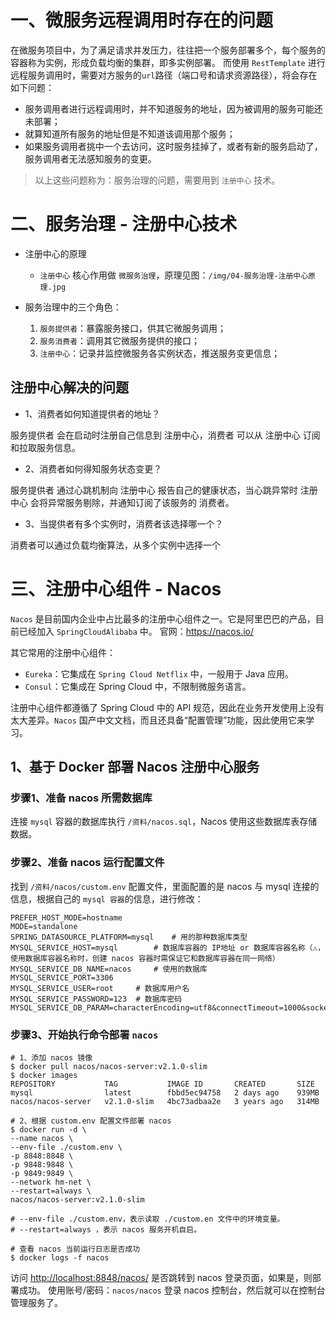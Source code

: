 # 一、微服务远程调用时存在的问题
在微服务项目中，为了满足请求并发压力，往往把一个服务部署多个，每个服务的容器称为实例，形成负载均衡的集群，即多实例部署。
而使用 `RestTemplate` 进行远程服务调用时，需要对方服务的`url`路径（端口号和请求资源路径），将会存在如下问题：

- 服务调用者进行远程调用时，并不知道服务的地址，因为被调用的服务可能还未部署； 
- 就算知道所有服务的地址但是不知道该调用那个服务； 
- 如果服务调用者挑中一个去访问，这时服务挂掉了，或者有新的服务启动了，服务调用者无法感知服务的变更。

> 以上这些问题称为：服务治理的问题，需要用到 `注册中心` 技术。

# 二、服务治理 - 注册中心技术

- 注册中心的原理
    - `注册中心` 核心作用做 `微服务治理`，原理见图：`/img/04-服务治理-注册中心原理.jpg`

- 服务治理中的三个角色：
  1. `服务提供者`：暴露服务接口，供其它微服务调用； 
  2. `服务消费者`：调用其它微服务提供的接口； 
  3. `注册中心`：记录并监控微服务各实例状态，推送服务变更信息；

## 注册中心解决的问题
* 1、消费者如何知道提供者的地址？

服务提供者 会在启动时注册自己信息到 注册中心，消费者 可以从 注册中心 订阅和拉取服务信息。


* 2、消费者如何得知服务状态变更？ 

服务提供者 通过心跳机制向 注册中心 报告自己的健康状态，当心跳异常时 注册中心 会将异常服务剔除，并通知订阅了该服务的 消费者。


* 3、当提供者有多个实例时，消费者该选择哪一个？

消费者可以通过负载均衡算法，从多个实例中选择一个


# 三、注册中心组件 - Nacos
`Nacos` 是目前国内企业中占比最多的注册中心组件之一。它是阿里巴巴的产品，目前已经加入 `SpringCloudAlibaba` 中。 官网：<https://nacos.io/>

其它常用的注册中心组件：
- `Eureka`：它集成在 `Spring Cloud Netflix` 中，一般用于 Java 应用。
- `Consul`：它集成在 Spring Cloud 中，不限制微服务语言。

注册中心组件都遵循了 Spring Cloud 中的 API 规范，因此在业务开发使用上没有太大差异。`Nacos` 国产中文文档，而且还具备“配置管理”功能，因此使用它来学习。


## 1、基于 Docker 部署 Nacos 注册中心服务

### 步骤1、准备 nacos 所需数据库
连接 `mysql` 容器的数据库执行 `/资料/nacos.sql`，Nacos 使用这些数据库表存储数据。

### 步骤2、准备 nacos 运行配置文件
找到 `/资料/nacos/custom.env` 配置文件，里面配置的是 nacos 与 mysql 连接的信息，根据自己的 `mysql 容器`的信息，进行修改：

```env
PREFER_HOST_MODE=hostname
MODE=standalone
SPRING_DATASOURCE_PLATFORM=mysql    # 用的那种数据库类型 
MYSQL_SERVICE_HOST=mysql        # 数据库容器的 IP地址 or 数据库容器名称（⚠️，使用数据库容器名称时，创建 nacos 容器时需保证它和数据库容器在同一网络）
MYSQL_SERVICE_DB_NAME=nacos     # 使用的数据库
MYSQL_SERVICE_PORT=3306
MYSQL_SERVICE_USER=root     # 数据库用户名
MYSQL_SERVICE_PASSWORD=123  # 数据库密码
MYSQL_SERVICE_DB_PARAM=characterEncoding=utf8&connectTimeout=1000&socketTimeout=3000&autoReconnect=true&useSSL=false&allowPublicKeyRetrieval=true&serverTimezone=Asia/Shanghai
```

### 步骤3、开始执行命令部署 `nacos`
```shell
# 1、添加 nacos 镜像
$ docker pull nacos/nacos-server:v2.1.0-slim
$ docker images
REPOSITORY           TAG           IMAGE ID       CREATED       SIZE
mysql                latest        fbbd5ec94758   2 days ago    939MB
nacos/nacos-server   v2.1.0-slim   4bc73adbaa2e   3 years ago   314MB

# 2、根据 custom.env 配置文件部署 nacos
$ docker run -d \
--name nacos \
--env-file ./custom.env \
-p 8848:8848 \
-p 9848:9848 \
-p 9849:9849 \
--network hm-net \
--restart=always \
nacos/nacos-server:v2.1.0-slim

# --env-file ./custom.env，表示读取 ./custom.en 文件中的环境变量。
# --restart=always ，表示 nacos 服务开机自启。

# 查看 nacos 当前运行日志是否成功
$ docker logs -f nacos
```
访问 <http://localhost:8848/nacos/> 是否跳转到 nacos 登录页面，如果是，则部署成功。
使用账号/密码：`nacos/nacos` 登录 nacos 控制台，然后就可以在控制台管理服务了。

